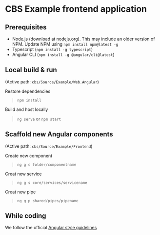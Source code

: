 # CBS Example frontend application

## Prerequisites

- Node.js (download at [nodejs.org](https://nodejs.org/en/)). This may include an older version of NPM. Update NPM using `npm install npm@latest -g`
- Typescript (`npm install -g typescript`)
- Angular CLI (`npm install -g @angular/cli@latest`)

## Local build & run

(Active path: `cbs/Source/Example/Web.Angular`)

Restore dependencies

> `npm install`

Build and host locally

> `ng serve` or `npm start`

## Scaffold new Angular components

(Active path: `cbs/Source/Example/Frontend`)

Create new component

> `ng g c folder/componentname`

Creat new service

> `ng g s core/services/servicename`

Creat new pipe

> `ng g p shared/pipes/pipename`

## While coding

We follow the official [Angular style guidelines](https://angular.io/guide/styleguide)